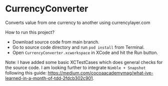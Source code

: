 # CurrencyConverter
Converts value from one currency to another using currencylayer.com


How to run this project?
- Download source code from main branch.
- Go to source code directory and run `pod install` from Terminal.
- Open `CurrencyConverter.xcworkspace` in XCode and hit the Run button.


Note: I have added some basic XCTestCases which does general checks for the source code. I am looking further to integrate `Nimble + Snapshot` following this guide: https://medium.com/cocoaacademymag/what-ive-learned-in-a-month-of-tdd-2fdcb302c901.
